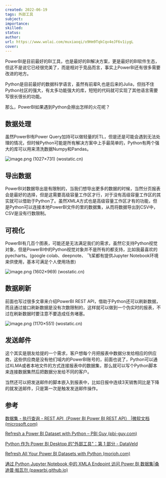 ```yaml
---
created: 2022-06-19
tags: 外部工具 
subject:
importance:
skilled:
status:
author:
url: https://www.wolai.com/muxiaoqi/o9Hm9TqkCqv4eJF6v1iygL
cover: 
---
```

PowerBI是目前最好的BI工具，也是最好的BI解决方案，更是最好的BI软件生态，但这不是说它已经很完美了，而是相对于竞品而言，事实上PowerBI还有很多需要改进的地方。

Python是目前最好的数据科学语言，虽然有前辈R,也是后来的Julia，但挡不住Python社区的强大，有太多功能强大的库，短短的代码就可实现了其他语言需要写很长很长的功能。

那么，PowerBI如果遇到Python会擦出怎样的火花呢？

## 数据处理

虽然PowerBI有Power Query加持可以做轻量的ETL，但是还是可能会遇到无法处理的情况，但时候Python可能是所有解决方案中上手最简单的，Python有两个强大的库可以用来清洗数据Numpy和Pandas。

![image.png (1027×731) (wostatic.cn)](https://secure2.wostatic.cn/static/cnHVCcWNKHDtUknsdPHokz/image.png?auth_key=1655993675-d3UMDmhWGqrVshBradZJMz-0-485fb81d6771f7c354c58355c2e88b40)

## 导出数据

PowerBI对数据导出是有限制的，当我们想导出更多的数据的时候，当然分页报表会是最好的选择，但是这需要高级容量工作区才行，对于没有高级容量工作区的其实就可以借助于Python了。虽然XMLA方式也是高级容量工作区才有的功能，但是Python可以连接本地PowerBI文件的里的数据集，从而将数据导出到CSV中，CSV是没有行数限制。

## 可视化

PowerBI有几百个图表，可能还是无法满足我们的需求，虽然它支持Python视觉对象，但是PowerBI中的Python视觉对象并不是所有的都支持，比如我最喜欢的pyecharts。(google colab、deepnote、 飞桨都有提供Jupyter Notebook环境来供使用，基本可满足个人使用场景)

![image.png (1602×969) (wostatic.cn)](https://secure2.wostatic.cn/static/fzZ2g49EGLJGRrWDQk1E5S/image.png?auth_key=1655993685-cWYeheC9oNRzUAcNQBdNXs-0-911963f2dca9164d8f76eb23a56436aa)

## 数据刷新

前面也写过很多文章来介绍PowerBI REST API，借助于Python还可以刷新数据，而且通过接口刷新数据是没有次数限制的，这样就可以做到一个伪实时的报表，不过在刷新数据时要注意不要造成任务堵塞。

![image.png (1170×551) (wostatic.cn)](https://secure2.wostatic.cn/static/Q2yNEb5VGQT5rz6WPRHjH/image.png?auth_key=1655993694-79sCFRzhKzwxdLGWcJqFpr-0-8953acf3f43534781f820fd4aedd0761)

## 发送邮件

这个其实是朋友给提的一个需求，客户想每个月把报表中数据分发给相应的供应商，这些供应商是没有他们域内的PowerBI账号的，前面也说了，Python可以通过XLMA或者本地文件的方式连接报表中的数据集，那么就可以写个Python脚本来连接数据集然后把数据分发给不同的客户。

当然还可以把发送邮件的脚本嵌入到报表中，比如日报中连续3天销售同比是下降的就发送邮件，只是第一次是触发发送邮件操作。

## 参考

[数据集 - 执行查询 - REST API（Power BI Power BI REST API） |微软文档 (microsoft.com)](https://docs.microsoft.com/en-us/rest/api/power-bi/datasets/execute-queries)

[Refresh a Power BI Dataset with Python – PBI Guy (pbi-guy.com)](https://pbi-guy.com/2022/01/07/refresh-a-power-bi-dataset-with-python/)

[Python 作为 Power BI Desktop 的"外部工具"：第 1 部分 - DataVeld](https://dataveld.com/2020/07/20/python-as-an-external-tool-for-power-bi-desktop-part-1/)

[Refresh All Your Power BI Datasets with Python (morioh.com)](https://morioh.com/p/05d571b62d36)

[通过 Python Jupyter Notebook 中的 XMLA Endpoint 访问 Power BI 数据集|桑迪普·帕瓦尔 (pawarbi.github.io)](https://pawarbi.github.io/blog/ppu/xmla/powerbi_premium/premium/python/jupyter_notebook/2020/12/11/Accessing-Power-BI-Datasets-via-XMLA-Endpoint-in-Python-Jupyter-Notebook.html)